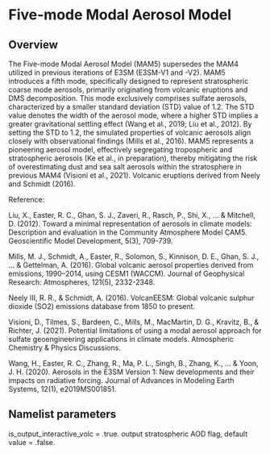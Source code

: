 # Five-mode Modal Aerosol Model

## Overview

The Five-mode Modal Aerosol Model (MAM5) supersedes the MAM4 utilized in previous iterations of E3SM (E3SM-V1 and -V2). MAM5 introduces a fifth mode, specifically designed to represent stratospheric coarse mode aerosols, primarily originating from volcanic eruptions and DMS decomposition. This mode exclusively comprises sulfate aerosols, characterized by a smaller standard deviation (STD) value of 1.2. The STD value denotes the width of the aerosol mode, where a higher STD implies a greater gravitational settling effect (Wang et al., 2019; Liu et al., 2012). By setting the STD to 1.2, the simulated properties of volcanic aerosols align closely with observational findings (Mills et al., 2016). MAM5 represents a pioneering aerosol model, effectively segregating tropospheric and stratospheric aerosols (Ke et al., in preparation), thereby mitigating the risk of overestimating dust and sea salt aerosols within the stratosphere in previous MAM4 (Visioni et al., 2021). Volcanic eruptions derived from Neely and Schmidt (2016).

Reference:

Liu, X., Easter, R. C., Ghan, S. J., Zaveri, R., Rasch, P., Shi, X., ... & Mitchell, D. (2012). Toward a minimal representation of aerosols in climate models: Description and evaluation in the Community Atmosphere Model CAM5. Geoscientific Model Development, 5(3), 709-739.

Mills, M. J., Schmidt, A., Easter, R., Solomon, S., Kinnison, D. E., Ghan, S. J., ... & Gettelman, A. (2016). Global volcanic aerosol properties derived from emissions, 1990–2014, using CESM1 (WACCM). Journal of Geophysical Research: Atmospheres, 121(5), 2332-2348.

Neely III, R. R., & Schmidt, A. (2016). VolcanEESM: Global volcanic sulphur dioxide (SO2) emissions database from 1850 to present.

Visioni, D., Tilmes, S., Bardeen, C., Mills, M., MacMartin, D. G., Kravitz, B., & Richter, J. (2021). Potential limitations of using a modal aerosol approach for sulfate geoengineering applications in climate models. Atmospheric Chemistry & Physics Discussions.

Wang, H., Easter, R. C., Zhang, R., Ma, P. L., Singh, B., Zhang, K., ... & Yoon, J. H. (2020). Aerosols in the E3SM Version 1: New developments and their impacts on radiative forcing. Journal of Advances in Modeling Earth Systems, 12(1), e2019MS001851.

## Namelist parameters
is_output_interactive_volc = .true.
output stratospheric AOD flag, default value = .false. 
